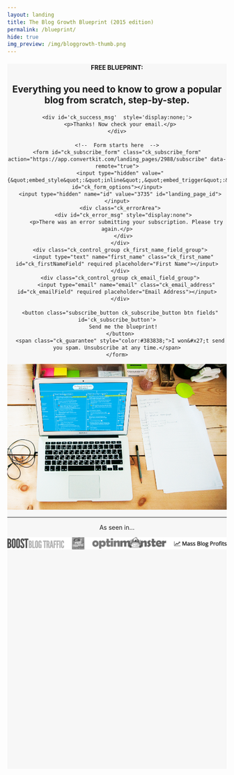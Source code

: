 ```yaml
---
layout: landing
title: The Blog Growth Blueprint (2015 edition)
permalink: /blueprint/
hide: true
img_preview: /img/bloggrowth-thumb.png
---
```



<article style="border-bottom:none;text-align:center;background:#f7f7f7;">
<h4>FREE BLUEPRINT:</h4>
<h2>Everything you need to know to grow a popular blog from scratch, step-by-step.</h2>

<div class="section group">

<div class="col span_1_of_2">
<script src="https://app.convertkit.com/assets/CKJS4.js?v=21"></script>

<div class="ck_form ck_vertical_subscription_form">

  <div class="ck_form_fields">

    <div id='ck_success_msg'  style='display:none;'>
      <p>Thanks! Now check your email.</p>
    </div>

    <!--  Form starts here  -->
    <form id="ck_subscribe_form" class="ck_subscribe_form" action="https://app.convertkit.com/landing_pages/2988/subscribe" data-remote="true">
      <input type="hidden" value="{&quot;embed_style&quot;:&quot;inline&quot;,&quot;embed_trigger&quot;:&quot;scroll_percentage&quot;,&quot;scroll_percentage&quot;:&quot;70&quot;,&quot;delay_seconds&quot;:&quot;10&quot;,&quot;display_position&quot;:&quot;br&quot;,&quot;display_devices&quot;:&quot;all&quot;,&quot;days_no_show&quot;:&quot;15&quot;,&quot;converted_behavior&quot;:&quot;show&quot;}" id="ck_form_options"></input>
      <input type="hidden" name="id" value="3735" id="landing_page_id"></input>
      <div class="ck_errorArea">
        <div id="ck_error_msg" style="display:none">
          <p>There was an error submitting your subscription. Please try again.</p>
        </div>
      </div>
      <div class="ck_control_group ck_first_name_field_group">
        <input type="text" name="first_name" class="ck_first_name" id="ck_firstNameField" required placeholder="First Name"></input>
      </div>
      <div class="ck_control_group ck_email_field_group">
          <input type="email" name="email" class="ck_email_address" id="ck_emailField" required placeholder="Email Address"></input>
      </div>

      <button class="subscribe_button ck_subscribe_button btn fields" id='ck_subscribe_button'>
        Send me the blueprint!
      </button>
      <span class="ck_guarantee" style="color:#383838;">I won&#x27;t send you spam. Unsubscribe at any time.</span>
    </form>
  </div>
  
 </div>
 
 </div>
 
 
 <div class="col span_1_of_2"><img src="/img/bloggrowthmock2.png"></div>
 
 </div>
 
<hr>
 
<div class="logos">
<p>As seen in...</p>
<img src="/img/featlogos2.png" style="">
</div>
 
 <div style="height:500px;"></div>
 
 </article>


<style>

.ck_control_group, .ck_subscribe_button {
    display: block;
}
.ck_subscribe_button {
margin: 10px auto 0 auto !important;
width: 100%;
background-color: #363ABD !important;
border-color: #363ABD !important;
color: #fff !important;
}
.ck_subscribe_button:hover {
color: #363ABD !important;
border-color: #363ABD !important;
background-color: transparent !important;
-webkit-transform: none !important;
    -ms-transform: none !important;
    -o-transform: none !important;
    transform: none !important;
}
</style>